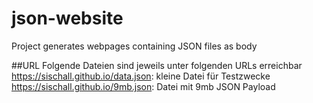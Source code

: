 # json-website

Project generates webpages containing JSON files as body

##URL
Folgende Dateien sind jeweils unter folgenden URLs erreichbar
https://sischall.github.io/data.json: kleine Datei für Testzwecke
https://sischall.github.io/9mb.json: Datei mit 9mb JSON Payload